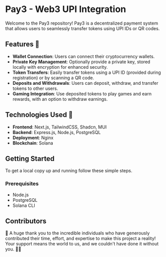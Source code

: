 # Pay3 - Web3 UPI Integration

Welcome to the Pay3 repository! Pay3 is a decentralized payment system that allows users to seamlessly transfer tokens using UPI IDs or QR codes. 

## Features 🚀

- **Wallet Connection**: Users can connect their cryptocurrency wallets.
- **Private Key Management**: Optionally provide a private key, stored locally with encryption for enhanced security.
- **Token Transfers**: Easily transfer tokens using a UPI ID (provided during registration) or by scanning a QR code.
- **Deposits and Withdrawals**: Users can deposit, withdraw, and transfer tokens to other users.
- **Gaming Integration**: Use deposited tokens to play games and earn rewards, with an option to withdraw earnings.

## Technologies Used 👀

- **Frontend**: Next.js, TailwindCSS, Shadcn, MUI
- **Backend**: Express.js, Node.js, PostgreSQL
- **Deployment**: Nginx
- **Blockchain**: Solana

## Getting Started

To get a local copy up and running follow these simple steps.

### Prerequisites

- Node.js
- PostgreSQL
- Solana CLI


## Contributors

🌟 A huge thank you to the incredible individuals who have generously contributed their time, effort, and expertise to make this project a reality! Your support means the world to us, and we couldn't have done it without you. 🙌🎉

<!-- readme: contributors -start -->
<!-- readme: contributors -end -->